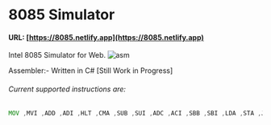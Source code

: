 
# 8085 Simulator
 
 #### URL: [https://8085.netlify.app](https://8085.netlify.app)
 
 Intel 8085 Simulator for Web.
 ![asm](https://user-images.githubusercontent.com/45932883/80315526-bcb6aa80-8815-11ea-8aac-b427306c8401.JPG)

  
 Assembler:- Written in C# [Still Work in Progress]
 
 ###### Current supported instructions are:
 ```asm 
 MOV ,MVI ,ADD ,ADI ,HLT ,CMA ,SUB ,SUI ,ADC ,ACI ,SBB ,SBI ,LDA ,STA ,JNZ ,INR ,JNC ,JC ,JZ ,DCR ,JP ,JNP ,CMP ,CPI
 ```
